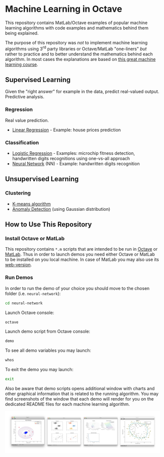 # Machine Learning in Octave

This repository contains MatLab/Octave examples of popular machine learning algorithms with code examples and mathematics behind them being explained.

The purpose of this repository was _not_ to implement machine learning algorithms using 3<sup>rd</sup> party libraries or Octave/MatLab "one-liners" _but_ rather to practice and to better understand the mathematics behind each algorithm. In most cases the explanations are based on [this great machine learning course](https://www.coursera.org/learn/machine-learning).

## Supervised Learning

Given the "right answer" for example in the data, predict real-valued output. Predictive analysis.

### Regression

Real value prediction.

- [Linear Regression](./linear-regression) - Example: house prices prediction

### Classification

- [Logistic Regression](./logistic-regression) - Examples: microchip fitness detection, handwritten digits recognitions using one-vs-all approach
- [Neural Network](./neural-network) (NN) - Example: handwritten digits recognition

## Unsupervised Learning

### Clustering

- [K-means algorithm](./k-means)
- [Anomaly Detection](./anomaly-detection) (using Gaussian distribution)

## How to Use This Repository

### Install Octave or MatLab

This repository contains `*.m` scripts that are intended to be run in [Octave](https://www.gnu.org/software/octave/) or [MatLab](https://www.mathworks.com/products/matlab.html). Thus in order to launch demos you need either Octave or MatLab to be installed on you local machine. In case of MatLab you may also use its [web-version](https://matlab.mathworks.com/).

### Run Demos

In order to run the demo of your choice you should move to the chosen folder (i.e. `neural-network`):

```bash
cd neural-network
```

Launch Octave console:

```bash
octave
```

Launch demo script from Octave console:

```bash
demo
```

To see all demo variables you may launch:

```bash
whos
```

To exit the demo you may launch:

```bash
exit
```

Also be aware that demo scripts opens additional window with charts and other graphical information that is related to the running algorithm. You may find screenshots of the window that each demo will render for you on the dedicated README files for each machine learning algorithm.

![Demos](./images/demos.png)
